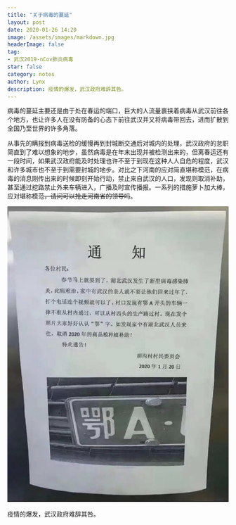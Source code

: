 ```yaml
---
title: "关于病毒的蔓延"
layout: post
date: 2020-01-26 14:20
image: /assets/images/markdown.jpg
headerImage: false
tag:
- 武汉2019-nCov肺炎病毒
star: false
category: notes
author: Lynx
description: 疫情的爆发，武汉政府难辞其咎。
---
```




病毒的蔓延主要还是由于处在春运的端口，巨大的人流量裹挟着病毒从武汉前往各个地方，也让许多人在没有防备的心态下前往武汉并又将病毒带回去，进而扩散到全国乃至世界的许多角落。

从事先的瞒报到病毒送检的缓慢再到封城断交通后对城内的处理，武汉政府的怠职简直到了难以想象的地步，虽然病毒是在年末出现并被检测出来的，但离春运还有一段时间，如果武汉政府能及时处理也许不至于到现在这种人人自危的程度，武汉和许多城市也不至于到需要封城的地步。对比之下河南的应对简直堪称模范，在病毒的消息刚传出来的时候即刻开始行动，禁止来自武汉的人口，发现则取消补助，甚至通过挖路禁止外来车辆进入，广播及时宣传播报。一系列的措施萝卜加大棒，应对堪称模范~~，请问可以抢走河南省的领导吗~~。

![河南应对](/assets/images/pic/20200126HeNan.JPG)

疫情的爆发，武汉政府难辞其咎。